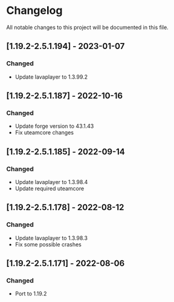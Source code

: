 # Changelog
All notable changes to this project will be documented in this file.

## [1.19.2-2.5.1.194] - 2023-01-07
### Changed
 - Update lavaplayer to 1.3.99.2

## [1.19.2-2.5.1.187] - 2022-10-16
### Changed
 - Update forge version to 43.1.43
 - Fix uteamcore changes

## [1.19.2-2.5.1.185] - 2022-09-14
### Changed
 - Update lavaplayer to 1.3.98.4
 - Update required uteamcore

## [1.19.2-2.5.1.178] - 2022-08-12
### Changed
 - Update lavaplayer to 1.3.98.3
 - Fix some possible crashes

## [1.19.2-2.5.1.171] - 2022-08-06
### Changed
 - Port to 1.19.2